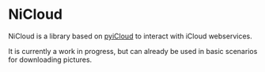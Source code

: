# NiCloud
NiCloud is a library based on [pyiCloud](https://github.com/picklepete/pyicloud) to interact with iCloud webservices.

It is currently a work in progress, but can already be used in basic scenarios for downloading pictures.
